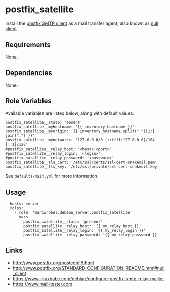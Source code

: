# postfix_satellite

Install the [postfix SMTP client](https://marlam.de/postfix/) as a mail transfer agent, also known
as [null client](https://www.postfix.org/STANDARD_CONFIGURATION_README.html#null_client).

## Requirements

None.

## Dependencies

None.

## Role Variables

Available variables are listed below, along with default values:

    postfix_satellite__state: 'absent'
    postfix_satellite__myhostname: '{{ inventory_hostname }}'
    postfix_satellite__myorigin: '{{ inventory_hostname.split(".")[1:] | join(".") }}'
    postfix_satellite__mynetworks: '127.0.0.0/8 [::ffff:127.0.0.0]/104 [::1]/128'
    #postfix_satellite__relay_host: '<host>:<port>'
    #postfix_satellite__relay_login: '<login>'
    #postfix_satellite__relay_password: '<password>'
    postfix_satellite__tls_cert: '/etc/ssl/certs/ssl-cert-snakeoil.pem'
    postfix_satellite__tls_key: '/etc/ssl/private/ssl-cert-snakeoil.key'

See `defaults/main.yml` for more information.

## Usage

    - hosts: server
      roles:
        - role: 'marcwrobel.debian_server.postfix_satellite'
          vars:
            postfix_satellite__state: 'present'
            postfix_satellite__relay_host: '{{ my_relay_host }}'
            postfix_satellite__relay_login: '{{ my_relay_login }}'
            postfix_satellite__relay_password: '{{ my_relay_password }}'

## Links

- http://www.postfix.org/postconf.5.html
- http://www.postfix.org/STANDARD_CONFIGURATION_README.html#null_client
- https://www.linuxbabe.com/debian/configure-postfix-smtp-relay-mailjet
- https://www.mail-tester.com
